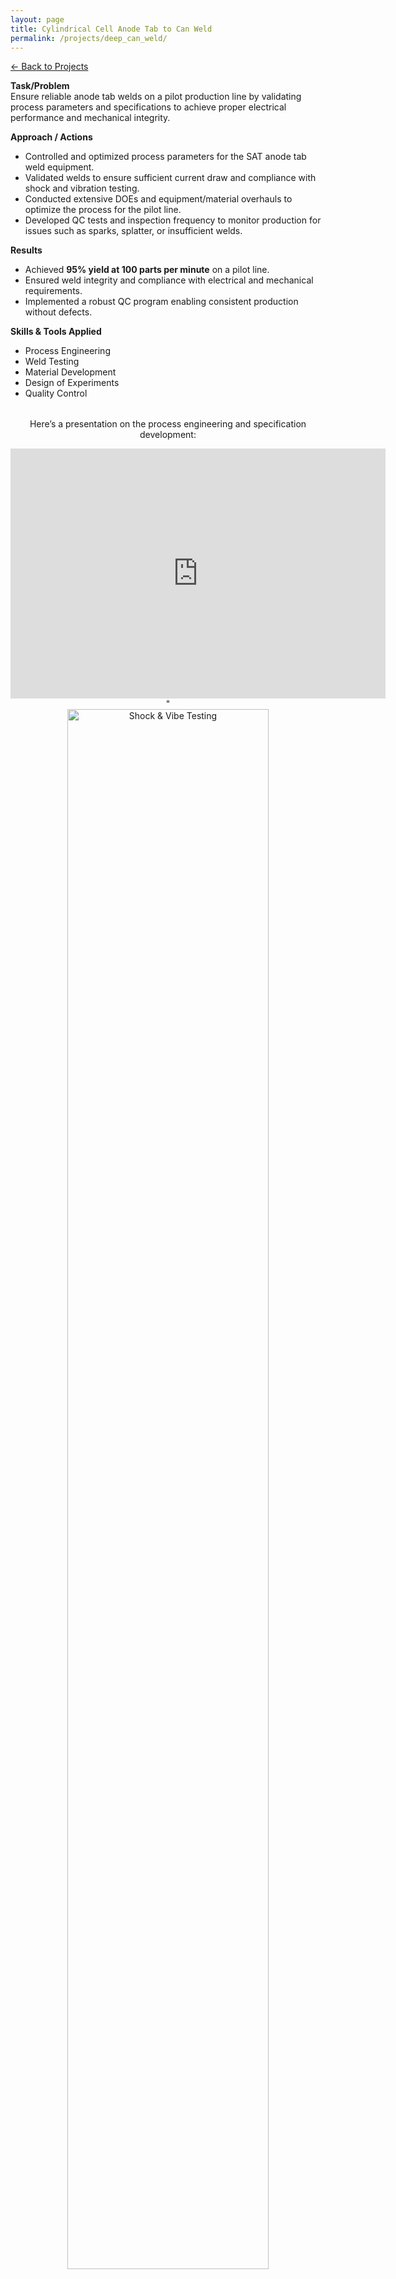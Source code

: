 ```yaml
---
layout: page
title: Cylindrical Cell Anode Tab to Can Weld
permalink: /projects/deep_can_weld/
---
```

[← Back to Projects](/projects/)

**Task/Problem**  
Ensure reliable anode tab welds on a pilot production line by validating process parameters and specifications to achieve proper electrical performance and mechanical integrity.

**Approach / Actions**  
- Controlled and optimized process parameters for the SAT anode tab weld equipment.  
- Validated welds to ensure sufficient current draw and compliance with shock and vibration testing.  
- Conducted extensive DOEs and equipment/material overhauls to optimize the process for the pilot line.  
- Developed QC tests and inspection frequency to monitor production for issues such as sparks, splatter, or insufficient welds.

**Results**  
- Achieved **95% yield at 100 parts per minute** on a pilot line.  
- Ensured weld integrity and compliance with electrical and mechanical requirements.  
- Implemented a robust QC program enabling consistent production without defects.

**Skills & Tools Applied**  
- Process Engineering
- Weld Testing
- Material Development
- Design of Experiments
- Quality Control 

<div style="text-align: center; margin-top: 2rem;">
  <p>Here’s a presentation on the process engineering and specification development:</p>
  <iframe src="https://1drv.ms/p/c/5585bcea26bca413/IQS_qd9A45GOR6OzTq6ZuJY-ATcQANvD9_kgKdugTyWTgXE" width="600" height="400" frameborder="0" scrolling="no"></iframe>" 
</div>

<div style="text-align: center;">
  <img src="{{ site.url }}/assets/img/shock_vibe.JPEG" alt="Shock & Vibe Testing" style="width: 80%; max-width: 600px; height: auto; border-radius: 10px; background-color: transparent;">
  <p style="margin-top: 5px; font-style: italic;">Shock and Vibe testing</p>
</div>
---


[← Back to Projects](/projects/)
